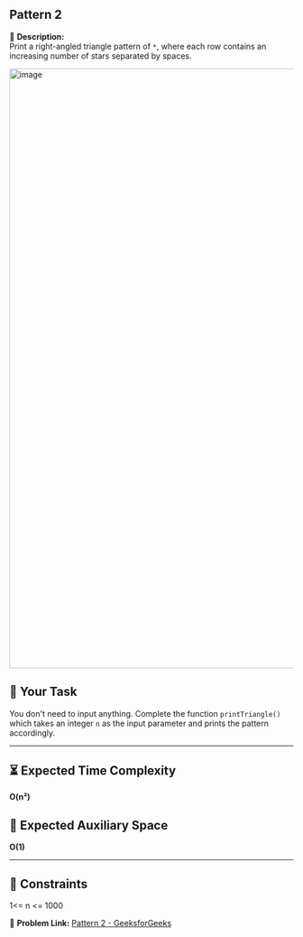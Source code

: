 ## Pattern 2

📄 **Description:**  
Print a right-angled triangle pattern of `*`, where each row contains an increasing number of stars separated by spaces.

<img width="614" height="1063" alt="image" src="https://github.com/user-attachments/assets/b4ced49c-ee98-452a-a5ff-24b0ec6fac3e" />

## 📝 Your Task
You don't need to input anything. Complete the function `printTriangle()` which takes an integer `n` as the input parameter and prints the pattern accordingly.

---

## ⏳ Expected Time Complexity
**O(n²)**

## 🧠 Expected Auxiliary Space
**O(1)**

---

## 📌 Constraints
1<= n <= 1000

🔗 **Problem Link:** [Pattern 2 - GeeksforGeeks](https://www.geeksforgeeks.org/problems/right-triangle/1)
